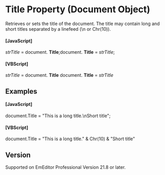# Title Property (Document Object)

Retrieves or sets the title of the document. The title may contain long and short titles separated by a linefeed (\\n or Chr(10)).

#### \[JavaScript\]

_strTitle_ = document. **Title**;document. **Title** = _strTitle_;

#### \[VBScript\]

_strTitle_ = document. **Title** document. **Title** = _strTitle_

## Examples

#### \[JavaScript\]

document.Title = "This is a long title.\\nShort title";

#### \[VBScript\]

document.Title = "This is a long title." & Chr(10) & "Short title"

## Version

Supported on EmEditor Professional Version 21.8 or later.